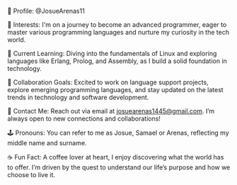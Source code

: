 👤 Profile: @JosueArenas11

🏁 Interests:
I'm on a journey to become an advanced programmer, eager to master various programming languages and nurture my curiosity in the tech world.

📖 Current Learning:
Diving into the fundamentals of Linux and exploring languages like Erlang, Prolog, and Assembly, as I build a solid foundation in technology.

🤝 Collaboration Goals:
Excited to work on language support projects, explore emerging programming languages, and stay updated on the latest trends in technology and software development.

📧 Contact Me:
Reach out via email at josuearenas1445@gmail.com. I’m always open to new connections and collaborations!

🕹️ Pronouns:
You can refer to me as Josue, Samael or Arenas, reflecting my middle name and surname.

☕ Fun Fact:
A coffee lover at heart, I enjoy discovering what the world has to offer. I’m driven by the quest to understand our life’s purpose and how we choose to live it.

